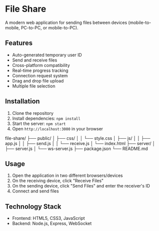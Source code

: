 # File Share

A modern web application for sending files between devices (mobile-to-mobile, PC-to-PC, or mobile-to-PC).

## Features

- Auto-generated temporary user ID
- Send and receive files
- Cross-platform compatibility
- Real-time progress tracking
- Connection request system
- Drag and drop file upload
- Multiple file selection

## Installation

1. Clone the repository
2. Install dependencies: `npm install`
3. Start the server: `npm start`
4. Open `http://localhost:3000` in your browser

file-share/
├── public/
│   ├── css/
│   │   └── style.css
│   ├── js/
│   │   ├── app.js
│   │   ├── send.js
│   │   └── receive.js
│   └── index.html
├── server/
│   ├── server.js
│   └── ws-server.js
├── package.json
└── README.md

## Usage

1. Open the application in two different browsers/devices
2. On the receiving device, click "Receive Files"
3. On the sending device, click "Send Files" and enter the receiver's ID
4. Connect and send files

## Technology Stack

- Frontend: HTML5, CSS3, JavaScript
- Backend: Node.js, Express, WebSocket
